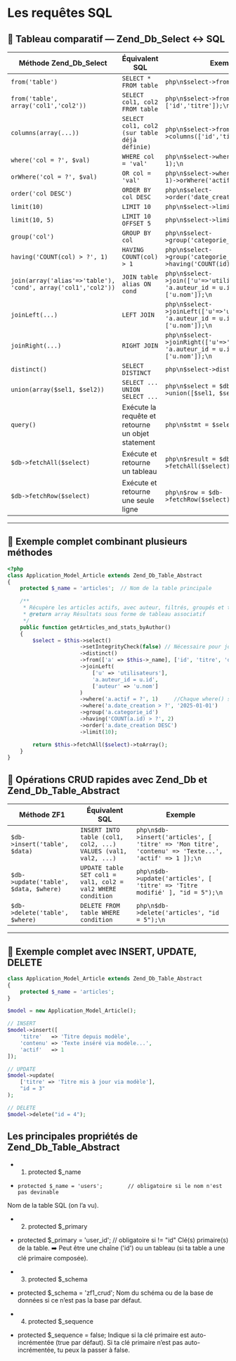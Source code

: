 # Les requêtes SQL 

## 📑 Tableau comparatif — Zend_Db_Select ↔ SQL

| Méthode Zend_Db_Select | Équivalent SQL | Exemple |
|---|---|---|
| `from('table')` | `SELECT * FROM table` | ```php\n$select->from('articles');\n``` |
| `from('table', array('col1','col2'))` | `SELECT col1, col2 FROM table` | ```php\n$select->from('articles', ['id','titre']);\n``` |
| `columns(array(...))` | `SELECT col1, col2 (sur table déjà définie)` | ```php\n$select->from('articles')->columns(['id','titre']);\n``` |
| `where('col = ?', $val)` | `WHERE col = 'val'` | ```php\n$select->where('actif = ?', 1);\n``` |
| `orWhere('col = ?', $val)` | `OR col = 'val'` | ```php\n$select->where('actif = ?', 1)->orWhere('actif = ?', 2);\n``` |
| `order('col DESC')` | `ORDER BY col DESC` | ```php\n$select->order('date_creation DESC');\n``` |
| `limit(10)` | `LIMIT 10` | ```php\n$select->limit(10);\n``` |
| `limit(10, 5)` | `LIMIT 10 OFFSET 5` | ```php\n$select->limit(10, 5);\n``` |
| `group('col')` | `GROUP BY col` | ```php\n$select->group('categorie_id');\n``` |
| `having('COUNT(col) > ?', 1)` | `HAVING COUNT(col) > 1` | ```php\n$select->group('categorie_id')->having('COUNT(id) > ?', 1);\n``` |
| `join(array('alias'=>'table'), 'cond', array('col1','col2'))` | `JOIN table alias ON cond` | ```php\n$select->join(['u'=>'utilisateurs'], 'a.auteur_id = u.id', ['u.nom']);\n``` |
| `joinLeft(...)` | `LEFT JOIN` | ```php\n$select->joinLeft(['u'=>'utilisateurs'], 'a.auteur_id = u.id', ['u.nom']);\n``` |
| `joinRight(...)` | `RIGHT JOIN` | ```php\n$select->joinRight(['u'=>'utilisateurs'], 'a.auteur_id = u.id', ['u.nom']);\n``` |
| `distinct()` | `SELECT DISTINCT` | ```php\n$select->distinct();\n``` |
| `union(array($sel1, $sel2))` | `SELECT ... UNION SELECT ...` | ```php\n$select = $db->select()->union([$sel1, $sel2]);\n``` |
| `query()` | Exécute la requête et retourne un objet statement | ```php\n$stmt = $select->query();\n``` |
| `$db->fetchAll($select)` | Exécute et retourne un tableau | ```php\n$result = $db->fetchAll($select);\n``` |
| `$db->fetchRow($select)` | Exécute et retourne une seule ligne | ```php\n$row = $db->fetchRow($select);\n``` |

---

## 📌 Exemple complet combinant plusieurs méthodes

```php
<?php
class Application_Model_Article extends Zend_Db_Table_Abstract
{
    protected $_name = 'articles';  // Nom de la table principale

    /**
     * Récupère les articles actifs, avec auteur, filtrés, groupés et triés
     * @return array Résultats sous forme de tableau associatif
     */
    public function getArticles_and_stats_byAuthor()
    {
        $select = $this->select()
                       ->setIntegrityCheck(false) // Nécessaire pour joindre d'autres tables
                       ->distinct()
                       ->from(['a' => $this->_name], ['id', 'titre', 'date_creation'])
                       ->joinLeft(
                           ['u' => 'utilisateurs'],
                           'a.auteur_id = u.id',
                           ['auteur' => 'u.nom']
                       )
                       ->where('a.actif = ?', 1)     //Chaque where() s’ajoute avec un AND par défaut.
                       ->where('a.date_creation > ?', '2025-01-01')
                       ->group('a.categorie_id')
                       ->having('COUNT(a.id) > ?', 2)
                       ->order('a.date_creation DESC')
                       ->limit(10);

        return $this->fetchAll($select)->toArray();
    }
}
```
## 📑 Opérations CRUD rapides avec Zend_Db et Zend_Db_Table_Abstract

| Méthode ZF1 | Équivalent SQL | Exemple |
|---|---|---|
| `$db->insert('table', $data)` | `INSERT INTO table (col1, col2, ...) VALUES (val1, val2, ...)` | ```php\n$db->insert('articles', [ 'titre' => 'Mon titre', 'contenu' => 'Texte...', 'actif' => 1 ]);\n``` |
| `$db->update('table', $data, $where)` | `UPDATE table SET col1 = val1, col2 = val2 WHERE condition` | ```php\n$db->update('articles', [ 'titre' => 'Titre modifié' ], "id = 5");\n``` |
| `$db->delete('table', $where)` | `DELETE FROM table WHERE condition` | ```php\n$db->delete('articles', "id = 5");\n``` |

---

## 📌 Exemple complet avec INSERT, UPDATE, DELETE

```php
class Application_Model_Article extends Zend_Db_Table_Abstract
{
    protected $_name = 'articles';
}

$model = new Application_Model_Article();

// INSERT
$model->insert([
    'titre'   => 'Titre depuis modèle',
    'contenu' => 'Texte inséré via modèle...',
    'actif'   => 1
]);

// UPDATE
$model->update(
    ['titre' => 'Titre mis à jour via modèle'],
    "id = 3"
);

// DELETE
$model->delete("id = 4");
```
## Les principales propriétés de Zend_Db_Table_Abstract
- 1. protected $_name
 -     protected $_name = 'users';        // obligatoire si le nom n'est pas devinable
Nom de la table SQL (on l’a vu).

- 2. protected $_primary
 -  protected $_primary = 'user_id';   // obligatoire si != "id"
Clé(s) primaire(s) de la table.
➡️ Peut être une chaîne ('id') ou un tableau (si ta table a une clé primaire composée).

- 3. protected $_schema
 - protected $_schema = 'zf1_crud';
Nom du schéma ou de la base de données si ce n’est pas la base par défaut.

- 4. protected $_sequence
 - protected $_sequence = false;
Indique si la clé primaire est auto-incrémentée (true par défaut).
Si ta clé primaire n’est pas auto-incrémentée, tu peux la passer à false.